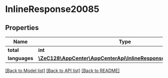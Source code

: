 # InlineResponse20085

## Properties
Name | Type | Description | Notes
------------ | ------------- | ------------- | -------------
**total** | **int** |  | [optional] 
**languages** | [**\ZeC128\AppCenter\AppCenterApi\InlineResponse20085Languages[]**](InlineResponse20085Languages.md) |  | [optional] 

[[Back to Model list]](../README.md#documentation-for-models) [[Back to API list]](../README.md#documentation-for-api-endpoints) [[Back to README]](../README.md)


